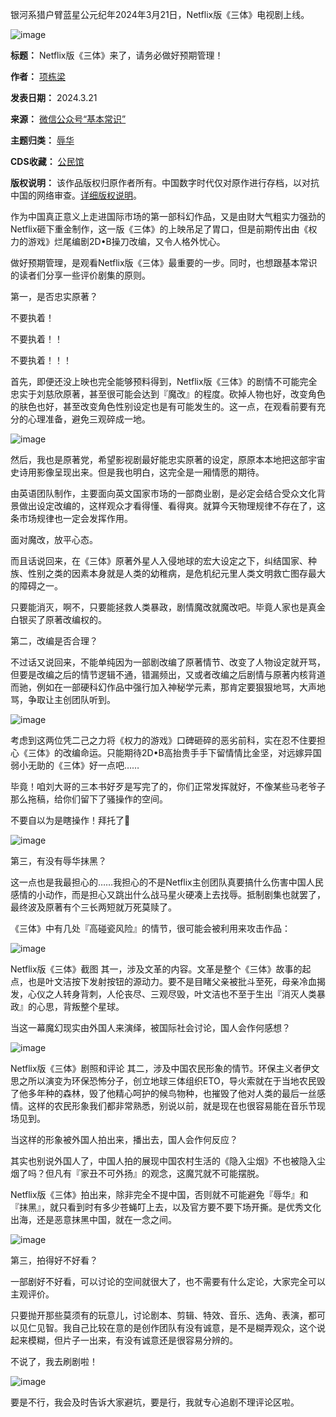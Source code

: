 银河系猎户臂蓝星公元纪年2024年3月21日，Netflix版《三体》电视剧上线。


![image](https://chinadigitaltimes.net/chinese/files/2024/03/post-706129-65fe035a6a4a1.)




**标题：** Netflix版《三体》来了，请务必做好预期管理！  

**作者：** [项栋梁](https://chinadigitaltimes.net/space/项栋梁)  

**发表日期：** 2024.3.21  

**来源：** [微信公众号“基本常识”](https://web.archive.org/web/https://mp.weixin.qq.com/s/TyB8MnUd5_u-mQKnLbalRg)  

**主题归类：** [辱华](https://chinadigitaltimes.net/space/辱华)  

**CDS收藏：** [公民馆](https://chinadigitaltimes.net/space/%E5%85%AC%E6%B0%91%E9%A6%86)  

**版权说明：** 该作品版权归原作者所有。中国数字时代仅对原作进行存档，以对抗中国的网络审查。[详细版权说明](https://chinadigitaltimes.net/chinese/copyright)。


作为中国真正意义上走进国际市场的第一部科幻作品，又是由财大气粗实力强劲的Netflix砸下重金制作，这一版《三体》的上映吊足了胃口，但是前期传出由《权力的游戏》烂尾编剧2D•B操刀改编，又令人格外忧心。


做好预期管理，是观看Netflix版《三体》最重要的一步。同时，也想跟基本常识的读者们分享一些评价剧集的原则。


第一，是否忠实原著？


不要执着！


不要执着！！


不要执着！！！


首先，即便还没上映也完全能够预料得到，Netflix版《三体》的剧情不可能完全忠实于刘慈欣原著，甚至很可能会达到『魔改』的程度。砍掉人物也好，改变角色的肤色也好，甚至改变角色性别设定也是有可能发生的。这一点，在观看前要有充分的心理准备，避免三观碎成一地。


![image](https://chinadigitaltimes.net/chinese/files/2024/03/post-706129-65fe035a74a80.)


然后，我也是原著党，希望影视剧最好能忠实原著的设定，原原本本地把这部宇宙史诗用影像呈现出来。但是我也明白，这完全是一厢情愿的期待。


由英语团队制作，主要面向英文国家市场的一部商业剧，是必定会结合受众文化背景做出设定改编的，这样观众才看得懂、看得爽。就算今天物理规律不存在了，这条市场规律也一定会发挥作用。


面对魔改，放平心态。


而且话说回来，在《三体》原著外星人入侵地球的宏大设定之下，纠结国家、种族、性别之类的因素本身就是人类的幼稚病，是危机纪元里人类文明救亡图存最大的障碍之一。


只要能消灭，啊不，只要能拯救人类暴政，剧情魔改就魔改吧。毕竟人家也是真金白银买了原著改编权的。


第二，改编是否合理？


不过话又说回来，不能单纯因为一部剧改编了原著情节、改变了人物设定就开骂，但要是改编之后的情节逻辑不通，错漏频出，又或者改编之后剧情与原著内核背道而驰，例如在一部硬科幻作品中强行加入神秘学元素，那肯定要狠狠地骂，大声地骂，争取让主创团队听到。


![image](https://chinadigitaltimes.net/chinese/files/2024/03/post-706129-65fe035a7c808.)


考虑到这两位凭二己之力将《权力的游戏》口碑砸碎的恶劣前科，实在忍不住要担心《三体》的改编命运。只能期待2D•B高抬贵手手下留情情比金坚，对远嫁异国弱小无助的《三体》好一点吧……


毕竟！咱刘大哥的三本书好歹是写完了的，你们正常发挥就好，不像某些马老爷子那么拖稿，给你们留下了骚操作的空间。


不要自以为是瞎操作！拜托了🙏


![image](https://chinadigitaltimes.net/chinese/files/2024/03/post-706129-65fe035a87c59.)


第三，有没有辱华抹黑？


这一点也是我最担心的……我担心的不是Netflix主创团队真要搞什么伤害中国人民感情的小动作，而是担心又跳出什么战马星火硬凑上去找辱。抵制剧集也就罢了，最终波及原著有个三长两短就万死莫赎了。


《三体》中有几处『高碰瓷风险』的情节，很可能会被利用来攻击作品：


![image](https://chinadigitaltimes.net/chinese/files/2024/03/post-706129-65fe035a92539.)  

Netflix版《三体》截图
其一，涉及文革的内容。文革是整个《三体》故事的起点，也是叶文洁按下发射按钮的源动力。要不是目睹父亲被批斗至死，母亲冷血揭发，心仪之人转身背刺，人伦丧尽、三观尽毁，叶文洁也不至于生出『消灭人类暴政』的心思，背叛整个星球。


当这一幕魔幻现实由外国人来演绎，被国际社会讨论，国人会作何感想？


![image](https://chinadigitaltimes.net/chinese/files/2024/03/post-706129-65fe035a9d3e2.)  

Netflix版《三体》剧照和评论
其二，涉及中国农民形象的情节。环保主义者伊文思之所以演变为环保恐怖分子，创立地球三体组织ETO，导火索就在于当地农民毁了他多年种的森林，毁了他精心呵护的候鸟物种，也摧毁了他对人类的最后一丝感情。这样的农民形象我们都非常熟悉，别说以前，就是现在也很容易能在音乐节现场见到。


当这样的形象被外国人拍出来，播出去，国人会作何反应？


其实也别说外国人了，中国人拍的展现中国农村生活的《隐入尘烟》不也被隐入尘烟了吗？但凡有『家丑不可外扬』的观念，这魔咒就不可能摆脱。


Netflix版《三体》拍出来，除非完全不提中国，否则就不可能避免『辱华』和『抹黑』，就只看到时有多少苍蝇叮上去，以及官方要不要下场开撕。是优秀文化出海，还是恶意抹黑中国，就在一念之间。


![image](https://chinadigitaltimes.net/chinese/files/2024/03/post-706129-65fe035aa7f43.)


第三，拍得好不好看？


一部剧好不好看，可以讨论的空间就很大了，也不需要有什么定论，大家完全可以主观评价。


只要抛开那些莫须有的玩意儿，讨论剧本、剪辑、特效、音乐、选角、表演，都可以见仁见智。我自己比较在意的是创作团队有没有诚意，是不是糊弄观众，这个说起来模糊，但片子一出来，有没有诚意还是很容易分辨的。


不说了，我去刷剧啦！


![image](https://chinadigitaltimes.net/chinese/files/2024/03/post-706129-65fe035ab6fed.)


要是不行，我会及时告诉大家避坑，要是行，我就专心追剧不理评论区啦。





